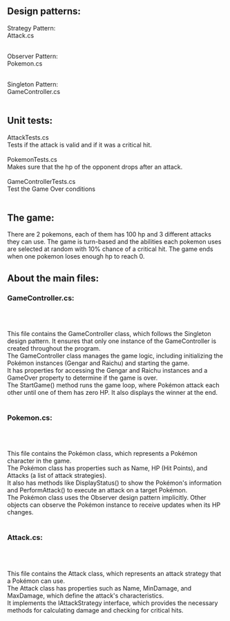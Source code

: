 <h2>Design patterns:</h2> 
Strategy Pattern:<br>
Attack.cs<br><br>

Observer Pattern:<br>
Pokemon.cs<br><br>

Singleton Pattern:<br>
GameController.cs<br><br>


<h2>Unit tests:</h2>
AttackTests.cs <br>
Tests if the attack is valid and if it was a critical hit.<br><br>
PokemonTests.cs <br>
Makes sure that the hp of the opponent drops after an attack. <br><br>
GameControllerTests.cs<br>
Test the Game Over conditions<br><br>


<h2>The game:</h2>
There are 2 pokemons, each of them has 100 hp and 3 different attacks they can use. The game is turn-based and the abilities each pokemon uses are selected at random with 10% chance of a critical hit. The game ends when one pokemon loses enough hp to reach 0.

<h2>About the main files:</h2> 
<h3>GameController.cs:</h3><br><br>

This file contains the GameController class, which follows the Singleton design pattern. It ensures that only one instance of the GameController is created throughout the program.<br>
The GameController class manages the game logic, including initializing the Pokémon instances (Gengar and Raichu) and starting the game.<br>
It has properties for accessing the Gengar and Raichu instances and a GameOver property to determine if the game is over.<br>
The StartGame() method runs the game loop, where Pokémon attack each other until one of them has zero HP. It also displays the winner at the end.<br><br>
<h3>Pokemon.cs:</h3><br><br>

This file contains the Pokémon class, which represents a Pokémon character in the game.<br>
The Pokémon class has properties such as Name, HP (Hit Points), and Attacks (a list of attack strategies).<br>
It also has methods like DisplayStatus() to show the Pokémon's information and PerformAttack() to execute an attack on a target Pokémon.<br>
The Pokémon class uses the Observer design pattern implicitly. Other objects can observe the Pokémon instance to receive updates when its HP changes.<br><br>
<h3>Attack.cs:</h3><br><br>

This file contains the Attack class, which represents an attack strategy that a Pokémon can use.<br>
The Attack class has properties such as Name, MinDamage, and MaxDamage, which define the attack's characteristics.<br>
It implements the IAttackStrategy interface, which provides the necessary methods for calculating damage and checking for critical hits.
